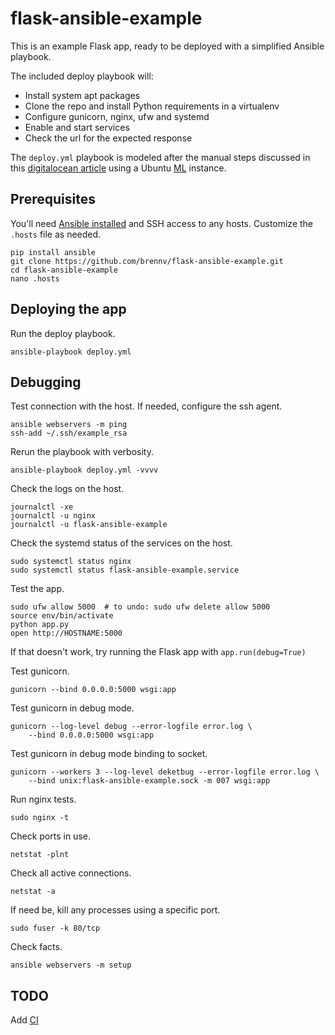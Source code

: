 # flask-ansible-example

This is an example Flask app, ready to be deployed with a simplified Ansible playbook.

The included deploy playbook will:
- Install system apt packages
- Clone the repo and install Python requirements in a virtualenv
- Configure gunicorn, nginx, ufw and systemd
- Enable and start services
- Check the url for the expected response

The `deploy.yml` playbook is modeled after the manual steps discussed in this [digitalocean article](https://www.digitalocean.com/community/tutorials/how-to-serve-flask-applications-with-gunicorn-and-nginx-on-ubuntu-16-04) using a Ubuntu [ML](https://www.digitalocean.com/community/tutorials/how-to-use-the-machine-learning-one-click-install-image-on-digitalocean) instance.

## Prerequisites

You'll need [Ansible installed](https://docs.ansible.com/ansible/latest/intro_installation.html) and SSH access to any hosts. Customize the `.hosts` file as needed.
```
pip install ansible
git clone https://github.com/brennv/flask-ansible-example.git
cd flask-ansible-example
nano .hosts
```

## Deploying the app

Run the deploy playbook.
```
ansible-playbook deploy.yml
```

## Debugging

Test connection with the host. If needed, configure the ssh agent.
```
ansible webservers -m ping
ssh-add ~/.ssh/example_rsa
```

Rerun the playbook with verbosity.
```
ansible-playbook deploy.yml -vvvv
```

Check the logs on the host.
```
journalctl -xe
journalctl -u nginx
journalctl -u flask-ansible-example
```

Check the systemd status of the services on the host.
```
sudo systemctl status nginx
sudo systemctl status flask-ansible-example.service
```

Test the app.
```
sudo ufw allow 5000  # to undo: sudo ufw delete allow 5000
source env/bin/activate
python app.py
open http://HOSTNAME:5000
```
If that doesn't work, try running the Flask app with `app.run(debug=True)`

Test gunicorn.
```
gunicorn --bind 0.0.0.0:5000 wsgi:app
```

Test gunicorn in debug mode.
```
gunicorn --log-level debug --error-logfile error.log \
    --bind 0.0.0.0:5000 wsgi:app
```

Test gunicorn in debug mode binding to socket.
```
gunicorn --workers 3 --log-level deketbug --error-logfile error.log \
    --bind unix:flask-ansible-example.sock -m 007 wsgi:app
```

Run nginx tests.
```
sudo nginx -t
```

Check ports in use.
```
netstat -plnt
```

Check all active connections.
```
netstat -a
```

If need be, kill any processes using a specific port.
```
sudo fuser -k 80/tcp
```

Check facts.
```
ansible webservers -m setup
```

## TODO

Add [CI](https://www.jeffgeerling.com/blog/testing-ansible-roles-travis-ci-github)
